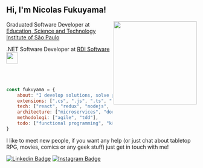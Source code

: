 <h2> Hi, I'm Nicolas Fukuyama!</h2>
<img align='right' src="https://media.giphy.com/media/3oKIPnbKgN3bXeVpvy/giphy.gif" width="220">
<p>Graduated Software Developer at <a href="https://www.ifsp.edu.br/">Education, Science and Technology Institute of São Paulo</a></p>
<p>.NET Software Developer at <a href="https://www.rdisoftware.com/">RDI Software <img src="https://www.rdisoftware.com/img/logo.png" width="30"> </a>
</em></p><br><br>

```javascript
const fukuyama = {
    about: "I develop solutions, solve problems and I'm also good at googling",
    extensions: [".cs", ".js", ".ts", ".py"],
    tech: ["react", "redux", "nodejs", "docker"],
    architecture: ["microservices", "domain driven design"],
    methodologi: ["agile", "tdd"],
    todo: ["functional programming", "k8s"]
}
```

<p>I like to meet new people, if you want any help (or just chat about tabletop RPG, movies, comics or any geek stuff) just get in touch with me!</p>

[![Linkedin Badge](https://img.shields.io/badge/-nicolasfkm-blue?style=flat-square&logo=Linkedin&logoColor=white&link=https://www.linkedin.com/in/nicolasfukuyama/)](https://www.linkedin.com/in/nicolasfukuyama/)
[![Instagram Badge](https://img.shields.io/badge/-nifukuyama-red?style=flat-square&logo=Instagram&logoColor=white&link=https://www.instagram.com/nifukuyama/)](https://www.instagram.com/nifukuyama/)

